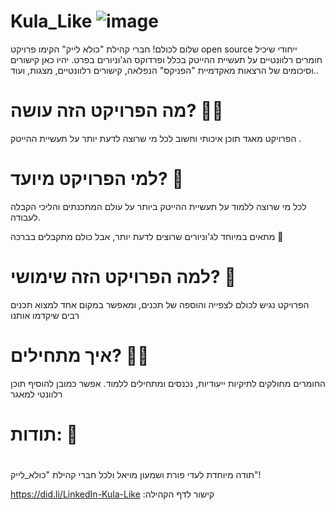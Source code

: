 # Kula_Like ![image](https://user-images.githubusercontent.com/57177424/147954284-c4473a3e-f047-439a-8536-58b91b9f55ec.png)




שלום לכולם!
חברי קהילת "כולא לייק" הקימו פרויקט open source ייחודי שיכיל חומרים רלוונטיים על תעשיית ההייטק בכלל ופרדוקס הג'וניורים בפרט. יהיו כאן קישורים וסיכומים של הרצאות מאקדמיית "הפניקס" הנפלאה, קישורים רלוונטיים, מצגות, ועוד..

   מה הפרויקט הזה עושה? 	:man_technologist:
=   
הפרויקט מאגד תוכן איכותי וחשוב לכל מי שרוצה לדעת יותר על תעשיית ההייטק .

 למי הפרויקט מיועד? :star2:
=
לכל מי שרוצה ללמוד על תעשיית ההייטק ביותר על עולם המתכנתים והליכי הקבלה לעבודה. 

מתאים במיוחד לג'וניורים שרוצים לדעת יותר, אבל כולם מתקבלים בברכה :blossom:	 

 למה הפרויקט הזה שימושי? :muscle:
=
הפרויקט נגיש לכולם לצפייה והוספה של תכנים, ומאפשר במקום אחד למצוא תכנים רבים שיקדמו אותנו

 איך מתחילים? :woman_shrugging:
=
החומרים מחולקים לתיקיות ייעודיות, נכנסים ומתחילים ללמוד. אפשר כמובן להוסיף תוכן רלוונטי למאגר

תודות: :clap:
= 
#
תודה מיוחדת לעדי פורת ושמעון מויאל ולכל חברי קהילת "כולא_לייק"!

https://did.li/LinkedIn-Kula-Like :קישור לדף הקהילה 

